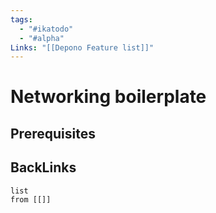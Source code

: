 ```yaml
---
tags:
  - "#ikatodo"
  - "#alpha"
Links: "[[Depono Feature list]]"
---
```





# Networking boilerplate
## Prerequisites 


## BackLinks

```dataview
list
from [[]]
```

